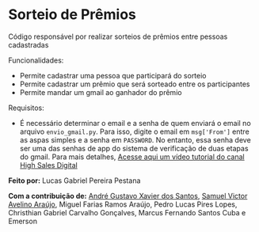 # Sorteio de Prêmios
 Código responsável por realizar sorteios de prêmios entre pessoas cadastradas

 Funcionalidades:
 * Permite cadastrar uma pessoa que participará do sorteio
 * Permite cadastrar um prêmio que será sorteado entre os participantes
 * Permite mandar um gmail ao ganhador do prêmio

 Requisitos:
 * É necessário determinar o email e a senha de quem enviará o email no arquivo `envio_gmail.py`. Para isso, digite o email em `msg['From']` entre as aspas simples e a senha em `PASSWORD`. No entanto, essa senha deve ser uma das senhas de app do sistema de verificação de duas etapas do gmail. Para mais detalhes, [Acesse aqui um vídeo tutorial do canal High Sales Digital](https://www.youtube.com/watch?v=ZqFaFEIqTaE)

 __Feito por:__ Lucas Gabriel Pereira Pestana

 __Com a contribuição de:__ [André Gustavo Xavier dos Santos](https://github.com/andregustavoxs), [Samuel Victor Avelino Araújo](https://github.com/Samuelz38), Miguel Farias Ramos Araújo, Pedro Lucas Pires Lopes, Christhian Gabriel Carvalho Gonçalves, Marcus Fernando Santos Cuba e Emerson
